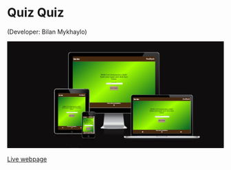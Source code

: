 # Quiz Quiz
(Developer: Bilan Mykhaylo)

![Mockup image](docs/mockup-screenshot-quiz-quiz.jpg)

[Live webpage](https://belan-mihail.github.io/quiz-quiz/)


